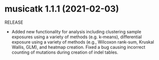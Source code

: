 # musicatk 1.1.1 (2021-02-03)
RELEASE
* Added new functionality for analysis including clustering sample exposures using a variety of methods (e.g. k-means), differential exposure using a variety of methods (e.g., Wilcoxon rank-sum, Kruskal Wallis, GLM), and heatmap creation. Fixed a bug causing incorrect counting of mutations during creation of indel tables.
